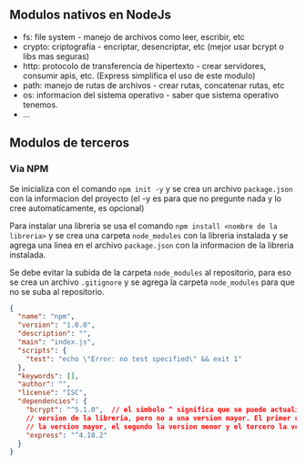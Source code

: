 
## Modulos nativos en NodeJs

* fs: file system - manejo de archivos como leer, escribir, etc
* crypto: criptografia - encriptar, desencriptar, etc (mejor usar bcrypt o libs mas seguras)
* http: protocolo de transferencia de hipertexto - crear servidores, consumir apis, etc. (Express simplifica el uso de este modulo)
* path: manejo de rutas de archivos - crear rutas, concatenar rutas, etc
* os: informacion del sistema operativo - saber que sistema operativo tenemos.
* ...




## Modulos de terceros
### Via NPM

Se inicializa con el comando `npm init -y` y se crea un archivo `package.json` con la informacion del proyecto (el -y es para que no pregunte nada y lo cree automaticamente, es opcional)

Para instalar una libreria se usa el comando `npm install <nombre de la libreria>` y se crea una carpeta `node_modules` con la libreria instalada y se agrega una linea en el archivo `package.json` con la informacion de la libreria instalada.

Se debe evitar la subida de la carpeta `node_modules` al repositorio, para eso se crea un archivo `.gitignore` y se agrega la carpeta `node_modules` para que no se suba al repositorio.

```json
{
  "name": "npm",
  "version": "1.0.0",
  "description": "",
  "main": "index.js",
  "scripts": {
    "test": "echo \"Error: no test specified\" && exit 1"
  },
  "keywords": [],
  "author": "",
  "license": "ISC",
  "dependencies": {
    "bcrypt": "^5.1.0",  // el simbolo ^ significa que se puede actualizar a la ultima 
    // version de la libreria, pero no a una version mayor. El primer numero indica 
    // la version mayor, el segundo la version menor y el tercero la version de parche.
    "express": "^4.18.2"
  }
}
```
